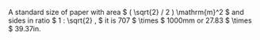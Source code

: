 A standard size of paper with area $ ( \sqrt{2} / 2 ) \mathrm{m}^2 $ and
sides in ratio $ 1 : \sqrt{2} , $ it is 707 $ \times $ 1000mm or 27.83
$ \times $ 39.37in.
